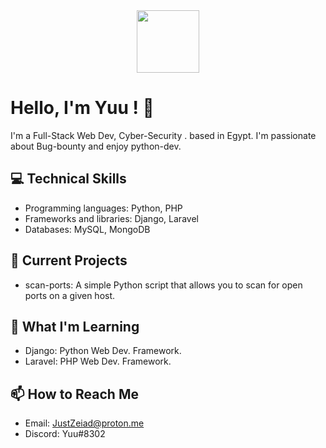 <div id="header" align="center">
  <img src="https://media.giphy.com/media/M9gbBd9nbDrOTu1Mqx/giphy.gif" width="100"/>
</div>

# Hello, I'm Yuu ! 👋

I'm a Full-Stack Web Dev, Cyber-Security . based in Egypt. I'm passionate about Bug-bounty and enjoy python-dev.



## 💻 Technical Skills

- Programming languages: Python, PHP
- Frameworks and libraries: Django, Laravel
- Databases: MySQL, MongoDB



## 🔭 Current Projects

- scan-ports: A simple Python script that allows you to scan for open ports on a given host.



## 🌱 What I'm Learning

- Django: Python Web Dev. Framework.
- Laravel: PHP Web Dev. Framework.



## 📫 How to Reach Me

- Email: JustZeiad@proton.me
- Discord: Yuu#8302

